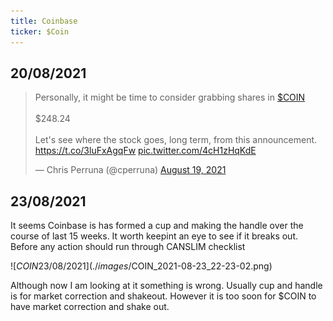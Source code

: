 ```yaml
---
title: Coinbase
ticker: $Coin
---
```






## 20/08/2021

<blockquote class="twitter-tweet"><p lang="en" dir="ltr">Personally, it might be time to consider grabbing shares in <a href="https://twitter.com/search?q=%24COIN&amp;src=ctag&amp;ref_src=twsrc%5Etfw">$COIN</a><br><br>$248.24<br><br>Let&#39;s see where the stock goes, long term, from this announcement. <a href="https://t.co/3luFxAgqFw">https://t.co/3luFxAgqFw</a> <a href="https://t.co/4cH1zHqKdE">pic.twitter.com/4cH1zHqKdE</a></p>&mdash; Chris Perruna (@cperruna) <a href="https://twitter.com/cperruna/status/1428490493093163008?ref_src=twsrc%5Etfw">August 19, 2021</a></blockquote> <script async src="https://platform.twitter.com/widgets.js" charset="utf-8"></script>

## 23/08/2021 

It seems Coinbase is has formed a cup and making the handle over the course of last 15 weeks. It worth keepint an eye to see if it breaks out. Before any action should run through CANSLIM checklist 

![$COIN 23/08/2021](./images/$COIN_2021-08-23_22-23-02.png)

Although now I am looking at it something is wrong. Usually cup and handle is for market correction and shakeout. However it is too soon for $COIN to have market correction and shake out. 
